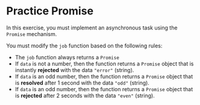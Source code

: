# Practice Promise

In this exercise, you must implement an asynchronous task using the 
`Promise` mechanism.

You must modify the `job` function based on the following rules:
- The `job` function always returns a `Promise`
- If `data` is not a number, then the function returns a `Promise` object 
  that is instantly **rejected** with the data `"error"` (string).
- If `data` is an odd number, then the function returns a `Promise` object 
  that is **resolved** after 1 second with the data `"odd"` (string).
- If `data` is an odd number, then the function returns a `Promise` object
  that is **rejected** after 2 seconds with the data `"even"` (string).